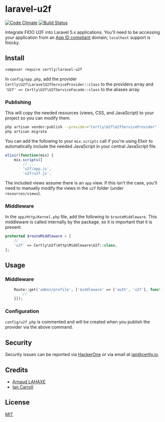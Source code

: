 # laravel-u2f
[![Code Climate](https://codeclimate.com/github/certly/laravel-u2f/badges/gpa.svg)](https://codeclimate.com/github/certly/laravel-u2f) [![Build Status](https://travis-ci.org/certly/laravel-u2f.svg?branch=master)](https://travis-ci.org/certly/laravel-u2f)

Integrate FIDO U2F into Laravel 5.x applications. You'll need to be accessing your application from an [App ID compliant](https://developers.yubico.com/U2F/App_ID.html) domain; `localhost` support is finicky.

## Install
``` bash
composer require certly/laravel-u2f
```

In `config/app.php`, add the provider `Certly\U2f\LaravelU2fServiceProvider::class` to the providers array and `'U2f' => Certly\U2f\U2fServiceFacade::class` to the aliases array.


### Publishing
This will copy the needed resources (views, CSS, and JavaScript) to your project so you can modify them.

``` bash
php artisan vendor:publish --provider="Certly\U2f\U2fServiceProvider"
php artisan migrate
```

You can add the following to your `mix.scripts` call if you're using Elixir to automatically include the needed JavaScript in your central JavaScript file.

``` javascript
elixir(function(mix) {
    mix.scripts([
        // ...
        'u2f/app.js',
        'u2f/u2f.js',
```

The included views assume there is an `app` view. If this isn't the case, you'll need to manually modify the views in the `u2f` folder (under `resources/views`).

### Middleware

In the `app/Http/Kernel.php` file, add the following to `$routeMiddleware`. This middleware is called internally by the package, so it is important that it is present.

``` php
protected $routeMiddleware = [
    // ...
    'u2f' => Certly\U2f\Http\Middleware\U2f::class,
];
```

## Usage

### Middleware
``` php
    Route::get('admin/profile', ['middleware' => ['auth', 'u2f'], function () {
        //
    }]);
```
### Configuration
`config/u2f.php` is commented and will be created when you publish the provider via the above command.

## Security
Security issues can be reported via [HackerOne](https://hackerone.com/certly) or via email at [ian@certly.io](mailto:ian@certly.io).

## Credits
- [Arnaud LAHAXE](https://github.com/lahaxearnaud)
- [Ian Carroll](https://github.com/iangcarroll)

## License  
[MIT](LICENSE.md)
